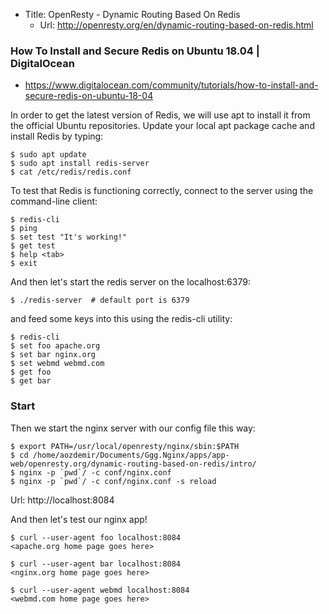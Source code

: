* Title:	OpenResty - Dynamic Routing Based On Redis
  * Url:	http://openresty.org/en/dynamic-routing-based-on-redis.html

### How To Install and Secure Redis on Ubuntu 18.04 | DigitalOcean
* https://www.digitalocean.com/community/tutorials/how-to-install-and-secure-redis-on-ubuntu-18-04

In order to get the latest version of Redis, 
we will use apt to install it from the official Ubuntu repositories.
Update your local apt package cache and install Redis by typing:

```
$ sudo apt update
$ sudo apt install redis-server
$ cat /etc/redis/redis.conf
```

To test that Redis is functioning correctly, connect to the server using the command-line client:

```
$ redis-cli
$ ping
$ set test "It's working!"
$ get test
$ help <tab>
$ exit
```


And then let's start the redis server on the localhost:6379:

```
$ ./redis-server  # default port is 6379
```

and feed some keys into this using the redis-cli utility:

```
$ redis-cli
$ set foo apache.org
$ set bar nginx.org 
$ set webmd webmd.com
$ get foo
$ get bar
```

### Start

Then we start the nginx server with our config file this way:

```
$ export PATH=/usr/local/openresty/nginx/sbin:$PATH
$ cd /home/aozdemir/Documents/Ggg.Nginx/apps/app-web/openresty.org/dynamic-routing-based-on-redis/intro/
$ nginx -p `pwd`/ -c conf/nginx.conf
$ nginx -p `pwd`/ -c conf/nginx.conf -s reload
```

Url: http://localhost:8084

And then let's test our nginx app!

```
$ curl --user-agent foo localhost:8084
<apache.org home page goes here>

$ curl --user-agent bar localhost:8084
<nginx.org home page goes here>

$ curl --user-agent webmd localhost:8084
<webmd.com home page goes here>
```